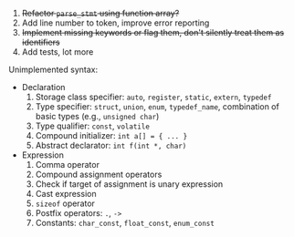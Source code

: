 1. ~~Refactor `parse_stmt` using function array?~~
2. Add line number to token, improve error reporting
3. ~~Implement missing keywords or flag them, don't silently treat them
   as identifiers~~
4. Add tests, lot more

Unimplemented syntax:
- Declaration
    1. Storage class specifier: `auto`, `register`, `static`, `extern`, `typedef`
    2. Type specifier: `struct`, `union`, `enum`, `typedef_name`, combination
       of basic types (e.g., `unsigned char`)
    3. Type qualifier: `const`, `volatile`
    4. Compound initializer: `int a[] = { ... }`
    5. Abstract declarator: `int f(int *, char)`
- Expression
    1. Comma operator
    2. Compound assignment operators
    3. Check if target of assignment is unary expression
    4. Cast expression
    5. `sizeof` operator
    6. Postfix operators: `.`, `->`
    7. Constants: `char_const`, `float_const`, `enum_const`
